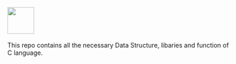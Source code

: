 
<img height="60" src="https://www.pngitem.com/pimgs/m/31-312155_c-programming-language-logo-hd-png-download.png">&nbsp;&nbsp;

This repo contains all the necessary Data Structure, libaries and function of C language.
